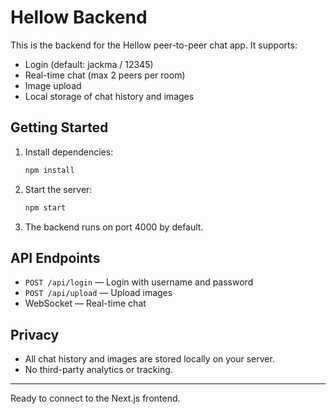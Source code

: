 # Hellow Backend

This is the backend for the Hellow peer-to-peer chat app. It supports:
- Login (default: jackma / 12345)
- Real-time chat (max 2 peers per room)
- Image upload
- Local storage of chat history and images

## Getting Started

1. Install dependencies:
   ```sh
   npm install
   ```
2. Start the server:
   ```sh
   npm start
   ```
3. The backend runs on port 4000 by default.

## API Endpoints
- `POST /api/login` — Login with username and password
- `POST /api/upload` — Upload images
- WebSocket — Real-time chat

## Privacy
- All chat history and images are stored locally on your server.
- No third-party analytics or tracking.

---

Ready to connect to the Next.js frontend.
